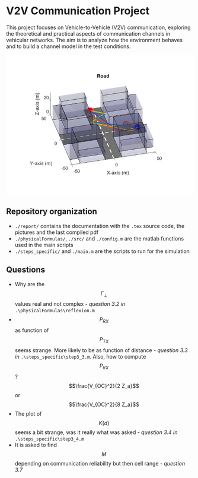 # V2V Communication Project

This project focuses on Vehicle-to-Vehicle (V2V) communication, exploring the theoretical and practical aspects of communication channels in vehicular networks. The aim is to analyze how the environment behaves and to build a channel model in the test conditions.

![Project Overview](./report/pic/readme.png)

## Repository organization

- `./report/` contains the documentation with the `.tex` source code, the pictures and the last compiled pdf
- `./physicalFormulas/`, `./src/` and `./config.m` are the matlab functions used in the main scripts
- `./steps_specific/` and `./main.m` are the scripts to run for the simulation

## Questions

- Why are the $$\Gamma_{\perp}$$ values real and not complex - *question 3.2 in* `.\physicalFormulas\reflexion.m`
- $$P_{RX}$$ as function of $$P_{TX}$$ seems strange. More likely to be as function of distance - *question 3.3 in* `.\steps_specific\step3_3.m`. Also, how to compute $$P_{RX}$$? $$\frac{V_{OC}^2}{2 Z_a}$$ or $$\frac{V_{OC}^2}{8 Z_a}$$
- The plot of $$K(d)$$ seems a bit strange, was it really what was asked - *question 3.4 in* `.\steps_specific\step3_4.m`
- It is asked to find $$M$$ depending on communication reliability but then cell range - *question 3.7*

